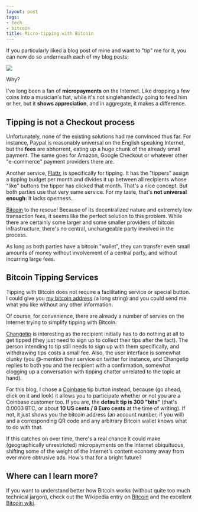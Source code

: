 ```yaml
---
layout: post
tags:
- tech
- bitcoin
title: Micro-tipping with Bitcoin
---
```


If you particularly liked a blog post of mine and want to "tip" me for it, you can now do so underneath each of my blog posts:

[![](/media/2014/bitcoin-coffee.png)](#tipme)

Why?

I've long been a fan of **micropayments** on the Internet. Like dropping a few coins into a musician's hat, while it's not singlehandedly going to feed him or her, but it **shows appreciation**, and in aggregate, it makes a difference.

## Tipping is not a Checkout process

Unfortunately, none of the existing solutions had me convinced thus far. For instance, Paypal is reasonably universal on the English speaking Internet, but the **fees** are abhorrent, eating up a huge chunk of the already small payment. The same goes for Amazon, Google Checkout or whatever other "e-commerce" payment providers there are.

Another service, [Flattr](https://flattr.com/), is specifically for tipping. It has the "tippers" assign a tipping budget per month and divides it up between all recipients whose "like" buttons the tipper has clicked that month. That's a nice concept. But both parties use that very same service. For my taste, that's **not universal enough**: It lacks openness.

[Bitcoin](https://en.wikipedia.org/wiki/Bitcoin) to the rescue! Because of its decentralized nature and extremely low transaction fees, it seems like the perfect solution to this problem. While there are certainly some larger and some smaller providers of bitcoin infrastructure, there's no central, unchangeable party involved in the process.

As long as both parties have a bitcoin "wallet", they can transfer even small amounts of money without involvement of a central party, and without incurring large fees.

## Bitcoin Tipping Services

Tipping with Bitcoin does not require a facilitating service or special button. I could give you [my bitcoin address](bitcoin:15LThbTyyLyasUb3mXgKj2oNEQh7SjBWXk) (a long string) and you could send me what you like without any other information.

Of course, for convenience, there are already a number of servies on the Internet trying to simplify tipping with Bitcoin:

[Changetip](https://www.changetip.com/) is interesting as the recipient initially has to do nothing at all to get tipped (they just need to sign up to collect their tips after the fact). The person intending to tip still needs to sign up with them specifically, and withdrawing tips costs a small fee. Also, the user interface is somewhat clunky (you @-mention their service on twitter for instance, and Changetip replies to both you and the recipient with a confirmation, somewhat clogging up a conversation with tipping chatter unrelated to the topic at hand).

For this blog, I chose a [Coinbase](http://coinbase.com) tip button instead, because (go ahead, click on it and look) it allows you to participate whether or not you are a Coinbase customer too. If you are, the **default tip is 300 "bits"** (that's 0.0003 BTC, or about **10 US cents / 8 Euro cents** at the time of writing). If not, it just shows you the bitcoin address (an account number, if you will) and a corresponding QR code and any arbitrary Bitcoin wallet knows what to do with that.

If this catches on over time, there's a real chance it could make (geographically unrestricted) micropayments on the Internet obiquituous, shifting some of the weight of the Internet's content economy away from ever more obtrusive ads. How's that for a bright future?

## Where can I learn more?

If you want to understand better how Bitcoin works (without quite too much technical jargon), check out the Wikipedia entry on [Bitcoin](https://en.wikipedia.org/wiki/Bitcoin) and the excellent [Bitcoin wiki](https://en.bitcoin.it/).
